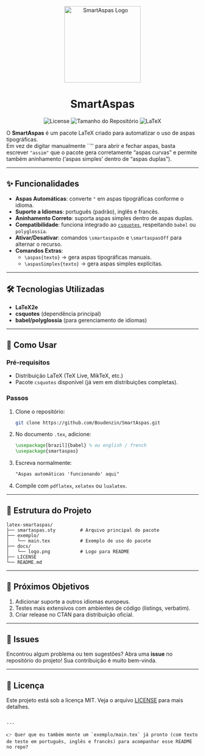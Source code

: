 <p align="center">
  <img src="docs/logo.png" alt="SmartAspas Logo" width="200"/>
</p>

<h1 align="center">SmartAspas</h1>

<p align="center">
  <img src="https://img.shields.io/badge/license-MIT-blue?style=for-the-badge" alt="License">
  <img src="https://img.shields.io/github/repo-size/seu-usuario/latex-smartaspas?style=for-the-badge" alt="Tamanho do Repositório">
  <img src="https://img.shields.io/badge/LaTeX-3D6117?style=for-the-badge&logo=latex&logoColor=white" alt="LaTeX">
</p>

O **SmartAspas** é um pacote LaTeX criado para automatizar o uso de aspas tipográficas.  
Em vez de digitar manualmente ``'' para abrir e fechar aspas, basta escrever `"assim"` que o pacote gera corretamente “aspas curvas” e permite também aninhamento (‘aspas simples’ dentro de “aspas duplas”).  

---

## ✨ Funcionalidades

- **Aspas Automáticas**: converte `"` em aspas tipográficas conforme o idioma.  
- **Suporte a Idiomas**: português (padrão), inglês e francês.  
- **Aninhamento Correto**: suporta aspas simples dentro de aspas duplas.  
- **Compatibilidade**: funciona integrado ao [`csquotes`](https://ctan.org/pkg/csquotes), respeitando `babel` ou `polyglossia`.  
- **Ativar/Desativar**: comandos `\smartaspasOn` e `\smartaspasOff` para alternar o recurso.  
- **Comandos Extras**:  
  - `\aspas{texto}` → gera aspas tipográficas manuais.  
  - `\aspasSimples{texto}` → gera aspas simples explícitas.  

---

## 🛠️ Tecnologias Utilizadas

- **LaTeX2e**  
- **csquotes** (dependência principal)  
- **babel/polyglossia** (para gerenciamento de idiomas)  

---

## 🚀 Como Usar

### Pré-requisitos
- Distribuição LaTeX (TeX Live, MikTeX, etc.)
- Pacote `csquotes` disponível (já vem em distribuições completas).

### Passos

1. Clone o repositório:
   ```bash
   git clone https://github.com/Boudenzin/SmartAspas.git


2. No documento `.tex`, adicione:

   ```latex
   \usepackage[brazil]{babel} % ou english / french
   \usepackage{smartaspas}
   ```

3. Escreva normalmente:

   ```latex
   "Aspas automáticas 'funcionando' aqui"
   ```

4. Compile com `pdflatex`, `xelatex` ou `lualatex`.

---

## 📂 Estrutura do Projeto

```
latex-smartaspas/
├── smartaspas.sty         # Arquivo principal do pacote
├── exemplo/
│   └── main.tex           # Exemplo de uso do pacote
├── docs/
│   └── logo.png           # Logo para README
├── LICENSE
└── README.md
```

---

## 🔮 Próximos Objetivos

1. Adicionar suporte a outros idiomas europeus.
2. Testes mais extensivos com ambientes de código (listings, verbatim).
3. Criar release no CTAN para distribuição oficial.

---

## 🐞 Issues

Encontrou algum problema ou tem sugestões?
Abra uma **issue** no repositório do projeto! Sua contribuição é muito bem-vinda.

---

## 📜 Licença

Este projeto está sob a licença MIT. Veja o arquivo [LICENSE](LICENSE) para mais detalhes.

```

---

👉 Quer que eu também monte um `exemplo/main.tex` já pronto (com texto de teste em português, inglês e francês) para acompanhar esse README no repo?
```
